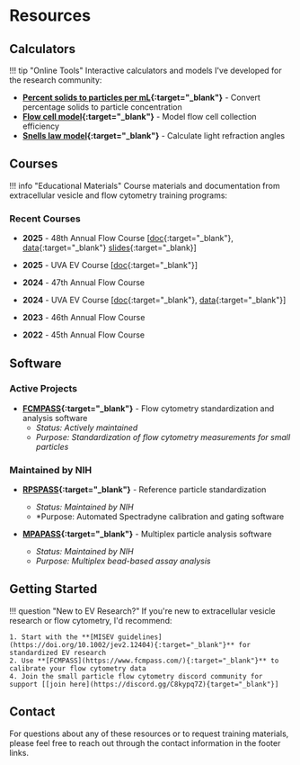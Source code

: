 # Resources

## Calculators

!!! tip "Online Tools"
    Interactive calculators and models I've developed for the research community:

* **[Percent solids to particles per mL](https://joadwe.github.io/percent-solids-calculator/){:target="_blank"}** - Convert percentage solids to particle concentration
* **[Flow cell model](https://joadwe.github.io/flow-cell-collection/){:target="_blank"}** - Model flow cell collection efficiency
* **[Snells law model](https://joadwe.github.io/snells-law/){:target="_blank"}** - Calculate light refraction angles

## Courses

!!! info "Educational Materials"
    Course materials and documentation from extracellular vesicle and flow cytometry training programs:

### Recent Courses
* **2025** - 48th Annual Flow Course [[doc](https://docs.google.com/document/d/1oECh1BSzNmgDyKnuRYf1zfKGsGyXFUZDIdj-mz_Jki0/edit?usp=sharing){:target="_blank"}, [data](https://genboree.org/nano-ui/ld/datasets?filter=Manuscript.entContent.title%3A45th+Annual+Flow+Cytometry+Course){:target="_blank"} [slides](https://drive.google.com/file/d/1DqigO4vq22unQck1b828Ys6TigiqWYbK/view?usp=sharing){:target="_blank}]

* **2025** - UVA EV Course [[doc](https://docs.google.com/document/d/1icJHnD8D_Jv-qTAkWWW8ZKmLRY6IImHdHrR-8KlDAmg/edit?usp=sharing){:target="_blank"}]

* **2024** - 47th Annual Flow Course

* **2024** - UVA EV Course [[doc](https://docs.google.com/document/d/1a4GiQtg9ZgO6ZheeBDusGWRb8O9mXSLSBL6lpyJwZ68/edit?usp=sharing){:target="_blank"}, [data](https://doi.org/10.6084/m9.figshare.25466308){:target="_blank"}]

* **2023** - 46th Annual Flow Course

* **2022** - 45th Annual Flow Course

## Software

### Active Projects

* **[FCMPASS](https://www.fcmpass.com/){:target="_blank"}** - Flow cytometry standardization and analysis software
    - *Status: Actively maintained*
    - *Purpose: Standardization of flow cytometry measurements for small particles*

### Maintained by NIH

* **[RPSPASS](https://github.com/nci-tns/RPSPASS){:target="_blank"}** - Reference particle standardization
    - *Status: Maintained by NIH*
    - *Purpose: Automated Spectradyne calibration and gating software

* **[MPAPASS](https://github.com/nci-tns/MPAPASS){:target="_blank"}** - Multiplex particle analysis software
    - *Status: Maintained by NIH*
    - *Purpose: Multiplex bead-based assay analysis*

## Getting Started

!!! question "New to EV Research?"
    If you're new to extracellular vesicle research or flow cytometry, I'd recommend:
    
    1. Start with the **[MISEV guidelines](https://doi.org/10.1002/jev2.12404){:target="_blank"}** for standardized EV research
    2. Use **[FCMPASS](https://www.fcmpass.com/){:target="_blank"}** to calibrate your flow cytometry data
    4. Join the small particle flow cytometry discord community for support [[join here](https://discord.gg/C8kypq7Z){target="_blank"}]

## Contact

For questions about any of these resources or to request training materials, please feel free to reach out through the contact information in the footer links.
